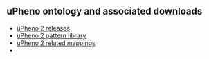 ## uPheno ontology and associated downloads

- [uPheno 2 releases](https://github.com/obophenotype/upheno-dev/releases)
- [uPheno 2 pattern library](https://github.com/obophenotype/upheno/tree/master/src/patterns/dosdp-patterns)
- [uPheno 2 related mappings](https://data.monarchinitiative.org/mappings/latest/index.html)
- 
